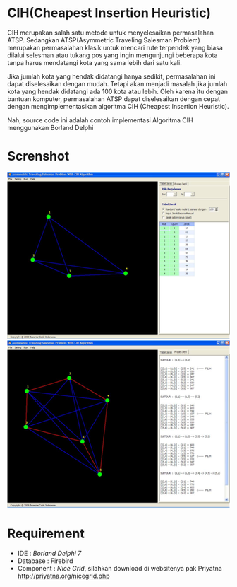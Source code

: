 # CIH(Cheapest Insertion Heuristic)

CIH merupakan salah satu metode untuk menyelesaikan permasalahan ATSP.
Sedangkan ATSP(Asymmetric Traveling Salesman Problem) merupakan permasalahan klasik untuk mencari rute terpendek yang biasa dilalui selesman atau tukang pos yang ingin mengunjungi beberapa kota tanpa harus mendatangi kota yang sama lebih dari satu kali.

Jika jumlah kota yang hendak didatangi hanya sedikit, permasalahan ini dapat diselesaikan dengan mudah. Tetapi akan menjadi masalah jika jumlah kota yang hendak didatangi ada 100 kota atau lebih. Oleh karena itu dengan bantuan komputer, permasalahan ATSP dapat diselesaikan dengan cepat dengan mengimplementasikan algoritma CIH (Cheapest Insertion Heuristic).

Nah, source code ini adalah contoh implementasi Algoritma CIH menggunakan Borland Delphi

# Screnshot
![alt tag](https://github.com/hangga/CIH/blob/master/doc/cih_new.jpg)
![alt tag](https://github.com/hangga/CIH/blob/master/doc/cih_real.jpg)

# Requirement
* IDE       : *Borland Delphi 7*
* Database  : Firebird
* Component : *Nice Grid*, silahkan download di websitenya pak Priyatna http://priyatna.org/nicegrid.php
